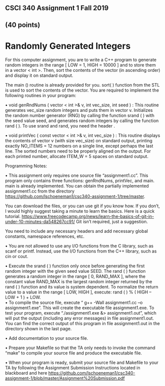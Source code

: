 ## CSCI 340 	 	             Assignment 1                            Fall 2019 

## (40 points) 
 
# Randomly Generated Integers 
 
For this computer assignment, you are to write a C++ program to generate random integers in the range [ LOW = 1, HIGH = 10000 ] and to store them in a vector < int >. Then, sort the contents of the vector (in ascending order) and display it on standard output. 
 
The main () routine is already provided for you. sort( ) function from the STL is used to sort the contents of the vector. You are required to implement the following routines in your program: 
 
•	void genRndNums ( vector < int >& v, int vec_size, int seed ) : This routine generates vec_size random integers and puts them in vector v. Initializes the random number generator (RNG) by calling the function srand ( ) with the seed value seed, and generates random integers by calling the function rand ( ). To use srand and rand, you need the header <cstdlib>. 
 
•	void printVec ( const vector < int >& v, int vec_size 
) : This routine displays the contents of vector v (with size vec_size) on standard output, printing exactly NO_ITEMS = 12 numbers on a single line, except perhaps the last line. The sorted numbers need to be properly aligned on the output. For each printed number, allocate ITEM_W = 5 spaces on standard output. 
 
Programming Notes: 
 
•	This assignment only requires one source file “assignment1.cc”. This program only contains three functions: genRndNums, printVec, and main. main is already implemented. You can obtain the partially implemented assignment1.cc from the directory 
https://github.com/lschoeneman1/csc340-assignment-1/tree/master. 

You can download the files, or you can use git if you know how.  If you don’t, I would highly suggest taking a minute to learn the basics.  Here is a quick tutorial.
https://www.freecodecamp.org/news/learn-the-basics-of-git-in-under-10-minutes-da548267cc91/
Git isn’t required, just a suggestion.

You need to include any necessary headers and add necessary global constants, namespace references, etc.
  
•	You are not allowed to use any I/O functions from the C library, such as scanf or printf. Instead, use the I/O functions from the C++ library, such as cin or cout. 
 
•	Execute the srand ( ) function only once before generating the first random integer with the given seed value SEED. The rand ( ) function generates a random integer in the range [ 0, RAND_MAX ], where the constant value RAND_MAX is the largest random integer returned by the rand ( ) function and its value is system dependent. To normalize the return value to a value in the 
range [ LOW, HIGH ], execute: rand ( ) % ( HIGH – LOW + 1 ) + LOW.  
•	To compile the source file, execute “ g++ -Wall assignment1.cc –o assignment1.exe”.  This will create the executable file assignment1.exe. To test your program, execute “./assignment1.exe &> 
assignment1.out”, which will put the output (including any error messages) in file assignment1.out. You can find the correct output of this program in file assignment1.out in the directory shown in the last page. 
 
•	Add documentation to your source file. 
 
•	Prepare your Makefile so that the TA only needs to invoke the command “make” to compile your source file and produce the executable file.  
 
•	When your program is ready, submit your source file and Makefile to your TA by following the Assignment Submission Instructions located in blackboard and here https://github.com/lschoeneman1/csc340-assignment-1/blob/master/Assignment%20Submission.pdf
